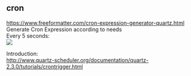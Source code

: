 ## cron
https://www.freeformatter.com/cron-expression-generator-quartz.html <br>
Generate Cron Expression according to needs<br>
Every 5 seconds:<br>
![](https://i.imgur.com/yqRDrZo.png)

Introduction:<br>
http://www.quartz-scheduler.org/documentation/quartz-2.3.0/tutorials/crontrigger.html
